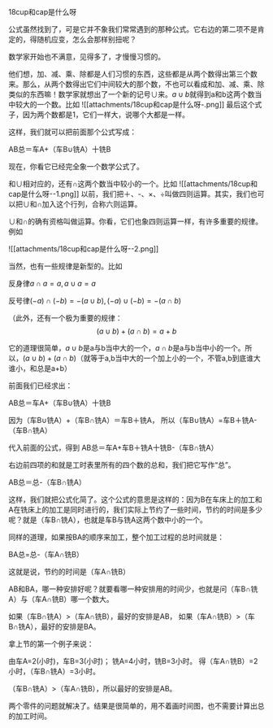 18cup和cap是什么呀

公式虽然找到了，可是它并不象我们常常遇到的那种公式。它右边的第二项不是肯定的，得随机应变，怎么会那样别扭呢？

数学家开始也不满意，见得多了，才慢慢习惯的。

他们想，加、减、乘、除都是人们习惯的东西，这些都是从两个数得出第三个数来。那么，从两个数得出它们中间较大的那个数，不也可以看成和加、减、乘、除类似的东西嘛！数学家就想出了一个新的记号${\cup}$来。${a\cup{b}}$就得到a和b这两个数当中较大的一个数。比如
![[attachments/18cup和cap是什么呀-.png]]
最后这个式子，因为两个数都是1，它们一样大，说哪个大都是一样。

这样，我们就可以把前面那个公式写成：

AB总＝车A+（车B${\cup}$铣A）十铣B

现在，你看它已经完全象一个数学公式了。

和${\cup}$相对应的，还有${\cap}$这两个数当中较小的一个。比如
![[attachments/18cup和cap是什么呀--1.png]]
以前，我们把＋、-、×、÷叫做四则运算。其实，我们也可以把${\cup}$和${\cap}$加入这个行列，合称六则运算。

${\cup}$和${\cap}$的确有资格叫做运算。你看，它们也象四则运算一样，有许多重要的规律。例如

![[attachments/18cup和cap是什么呀--2.png]]


当然，也有一些规律是新型的。比如

反身律${a\cap{a}=a,a\cup{a}=a}$

反号律${(-a)\cap(-b)=-(a\cup{b}),(-a)\cup(-b)=-(a\cap{b})}$

（此外，还有一个极为重要的规律：
$$
(a\cup{b})+(a\cap{b})=a+b
$$

它的道理很简单，${a\cup{b}}$是a与b当中大的一个，${a\cap{b}}$是a与b当中小的一个。所以，${(a\cup{b})+(a\cap{b})}$（就等于a,b当中大的一个加上小的一个，不管a,b到底谁大谁小，和总是a+b）

前面我们已经求出：

AB总＝车A+（车B${\cup}$铣A）十铣B

因为（车B${\cup}$铣A）+（车B${\cap}$铣A）＝车B＋铣A，
所以（车B${\cup}$铣A）=车B＋铣A-（车B${\cap}$铣A）

代入前面的公式，得到
AB总＝车A+车B＋铣A十铣B-（车B${\cap}$铣A）

右边前四项的和就是工时表里所有的四个数的总和，我们把它写作“总”。

AB总＝总-（车B${\cap}$铣A）

这样，我们就把公式化简了。这个公式的意思是这样的：因为B在车床上的加工和A在铣床上的加工是同时进行的，我们实际上节约了一些时间，节约的时间是多少呢？就是（车B${\cap}$铣A），也就是车B与铣A这两个数中小的一个。

同样的道理，如果按BA的顺序来加工，整个加工过程的总时间就是：

BA总=总-（车A${\cap}$铣B）

这就是说，节约的时间是（车A${\cap}$铣B）

AB和BA，哪一种安排好呢？就要看哪一种安排用的时间少，也就是问（车B${\cap}$铣A）与（车A${\cap}$铣B）哪一个数大。

如果（车B${\cap}$铣A）>（车A${\cap}$铣B），最好的安排是AB，
如果（车A${\cap}$铣B）>（车B${\cap}$铣A），最好的安排是BA。

拿上节的第一个例子来说：

由车A=2(小时)，车B=3(小时)；
铣A=4小时，铣B=3小时。
得（车A${\cap}$铣B）=2小时，（车B${\cap}$铣A）=3小时。

（车B${\cap}$铣A）>（车A${\cap}$铣B），所以最好的安排是AB。

两个零件的问题就解决了。结果是很简单的，用不着画时间图，也不需要计算出总的加工时间。

